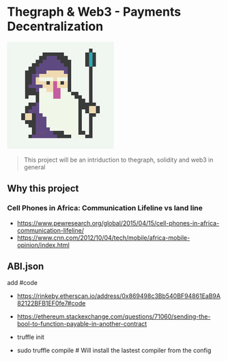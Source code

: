# Thegraph & Web3 - Payments Decentralization

![preview](TheGraph_logo.png)

> This project will be an intriduction to thegraph, solidity and web3 in general

## Why this project

### Cell Phones in Africa: Communication Lifeline vs land line

- https://www.pewresearch.org/global/2015/04/15/cell-phones-in-africa-communication-lifeline/
- https://www.cnn.com/2012/10/04/tech/mobile/africa-mobile-opinion/index.html

## ABI.json

add #code

- https://rinkeby.etherscan.io/address/0x869498c3Bb540BF94861EaB9A82122BFB1EF0fe7#code

- https://ethereum.stackexchange.com/questions/71060/sending-the-bool-to-function-payable-in-another-contract

- truffle init

- sudo truffle compile # Will install the lastest compiler from the config
